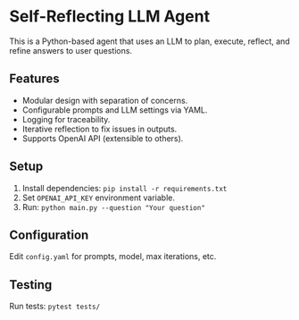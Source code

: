 # Self-Reflecting LLM Agent

This is a Python-based agent that uses an LLM to plan, execute, reflect, and refine answers to user questions.

## Features
- Modular design with separation of concerns.
- Configurable prompts and LLM settings via YAML.
- Logging for traceability.
- Iterative reflection to fix issues in outputs.
- Supports OpenAI API (extensible to others).

## Setup
1. Install dependencies: `pip install -r requirements.txt`
2. Set `OPENAI_API_KEY` environment variable.
3. Run: `python main.py --question "Your question"`

## Configuration
Edit `config.yaml` for prompts, model, max iterations, etc.

## Testing
Run tests: `pytest tests/`
